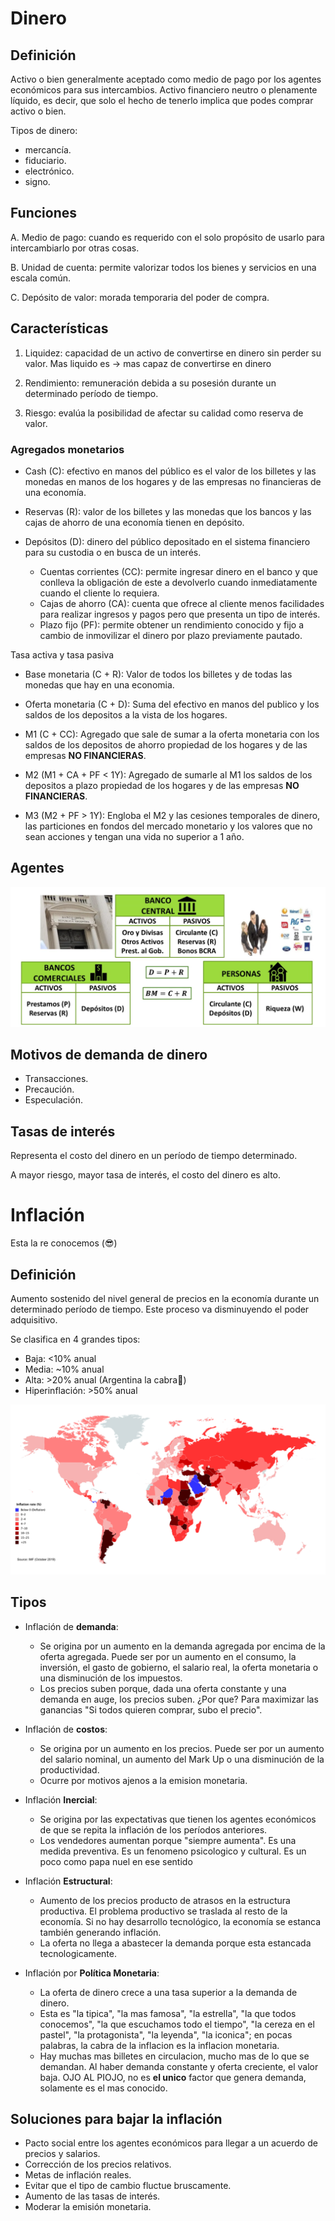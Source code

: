# Dinero

## Definición

Activo o bien generalmente aceptado como medio de pago por los agentes económicos para sus intercambios. Activo financiero neutro o plenamente líquido, es decir, que solo el hecho de tenerlo implica que podes comprar activo o bien.

Tipos de dinero:

- mercancía.
- fiduciario.
- electrónico.
- signo.

## Funciones

A. Medio de pago: cuando es requerido con el solo propósito de usarlo para intercambiarlo por otras cosas.

B. Unidad de cuenta: permite valorizar todos los bienes y servicios en una escala común.

C. Depósito de valor: morada temporaria del poder de compra.

## Características

1. Liquidez: capacidad de un activo de convertirse en dinero sin perder su valor. Mas liquido es -> mas capaz de convertirse en dinero 

2. Rendimiento: remuneración debida a su posesión durante un determinado período de tiempo.

3. Riesgo: evalúa la posibilidad de afectar su calidad como reserva de valor.

### Agregados monetarios

- Cash (C): efectivo en manos del público es el valor de los billetes y las monedas en manos de los hogares y de las empresas no financieras de una economía.

- Reservas (R): valor de los billetes y las monedas que los bancos y las cajas de ahorro de una economía tienen en depósito.

- Depósitos (D): dinero del público depositado en el sistema financiero para su custodia o en busca de un interés.
  - Cuentas corrientes (CC): permite ingresar dinero en el banco y que conlleva la obligación de este a devolverlo cuando inmediatamente cuando el cliente lo requiera.
  - Cajas de ahorro (CA): cuenta que ofrece al cliente menos facilidades para realizar ingresos y pagos pero que presenta un tipo de interés.
  - Plazo fijo (PF): permite obtener un rendimiento conocido y fijo a cambio de inmovilizar el dinero por plazo previamente pautado.

Tasa activa y tasa pasiva

- Base monetaria (C + R): Valor de todos los billetes y de todas las monedas que hay en una economia.

- Oferta monetaria (C + D): Suma del efectivo en manos del publico y los saldos de los depositos a la vista de los hogares.

- M1 (C + CC): Agregado que sale de sumar a la oferta monetaria con los saldos de los depositos de ahorro propiedad de los hogares y de las empresas **NO FINANCIERAS**.

- M2 (M1 + CA + PF < 1Y): Agregado de sumarle al M1 los saldos de los depositos a plazo propiedad de los hogares y de las empresas **NO FINANCIERAS**.

- M3 (M2 + PF > 1Y): Engloba el M2 y las cesiones temporales de dinero, las particiones en fondos del mercado monetario y los valores que no sean acciones y tengan una vida no superior a 1 año.

## Agentes

![Agentes de la economía](imagenes/agentes.png)

## Motivos de demanda de dinero

- Transacciones.
- Precaución.
- Especulación.

## Tasas de interés

Representa el costo del dinero en un período de tiempo determinado.

A mayor riesgo, mayor tasa de interés, el costo del dinero es alto.

# Inflación
Esta la re conocemos (😎)

## Definición

Aumento sostenido del nivel general de precios en la economía durante un determinado período de tiempo. Este proceso va disminuyendo el poder adquisitivo.

Se clasifica en 4 grandes tipos:

- Baja: <10% anual
- Media: ~10% anual
- Alta: >20% anual (Argentina la cabra🐐)
- Hiperinflación: >50% anual

![Siempre primeros :carita-fachera:](imagenes/inflacion-mundial.png ":carita triste:")

## Tipos

- Inflación de **demanda**:
	- Se origina por un aumento en la demanda agregada por encima de la oferta agregada. Puede ser por un aumento en el consumo, la inversión, el gasto de gobierno, el salario real, la oferta monetaria o una disminución de los impuestos.
	- Los precios suben porque, dada una oferta constante y una demanda en auge, los precios suben. ¿Por que? Para maximizar las ganancias "Si todos quieren comprar, subo el precio".

- Inflación de **costos**: 
	- Se origina por un aumento en los precios. Puede ser por un aumento del salario nominal, un aumento del Mark Up o una disminución de la productividad.
	- Ocurre por motivos ajenos a la emision monetaria.

- Inflación **Inercial**:
	- Se origina por las expectativas que tienen los agentes económicos de que se repita la inflación de los períodos anteriores. 
	- Los vendedores aumentan porque "siempre aumenta". Es una medida preventiva. Es un fenomeno psicologico y cultural. Es un poco como papa nuel en ese sentido

- Inflación **Estructural**:
	- Aumento de los precios producto de atrasos en la estructura productiva. El problema productivo se traslada al resto de la economía. Si no hay desarrollo tecnológico, la economía se estanca también generando inflación.
	- La oferta no llega a abastecer la demanda porque esta estancada tecnologicamente. 

- Inflación por **Política Monetaria**:
	- La oferta de dinero crece a una tasa superior a la demanda de dinero.
	- Esta es "la tipica", "la mas famosa", "la estrella", "la que todos conocemos", "la que escuchamos todo el tiempo", "la cereza en el pastel", "la protagonista", "la leyenda", "la iconica"; en pocas palabras, la cabra de la inflacion es la inflacion monetaria.
	- Hay muchas mas billetes en circulacion, mucho mas de lo que se demandan. Al haber demanda constante y oferta creciente, el valor baja. OJO AL PIOJO, no es **el unico** factor que genera demanda, solamente es el mas conocido. 

## Soluciones para bajar la inflación

- Pacto social entre los agentes económicos para llegar a un acuerdo de precios y salarios.
- Corrección de los precios relativos.
- Metas de inflación reales.
- Evitar que el tipo de cambio fluctue bruscamente.
- Aumento de las tasas de interés.
- Moderar la emisión monetaria.

